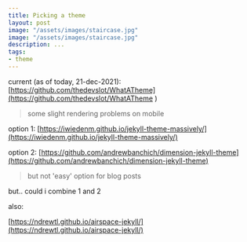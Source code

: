 ```yaml
---
title: Picking a theme
layout: post
image: "/assets/images/staircase.jpg"
image: "/assets/images/staircase.jpg"
description: ...
tags:
- theme
---
```


current (as of today, 21-dec-2021): [https://github.com/thedevslot/WhatATheme](https://github.com/thedevslot/WhatATheme )
> some slight rendering problems on mobile

option 1: [https://iwiedenm.github.io/jekyll-theme-massively/](https://iwiedenm.github.io/jekyll-theme-massively/)

option 2: [https://github.com/andrewbanchich/dimension-jekyll-theme](https://github.com/andrewbanchich/dimension-jekyll-theme)
> but not 'easy' option for blog posts

but.. could i combine 1 and 2

also:

[https://ndrewtl.github.io/airspace-jekyll/](https://ndrewtl.github.io/airspace-jekyll/) 

